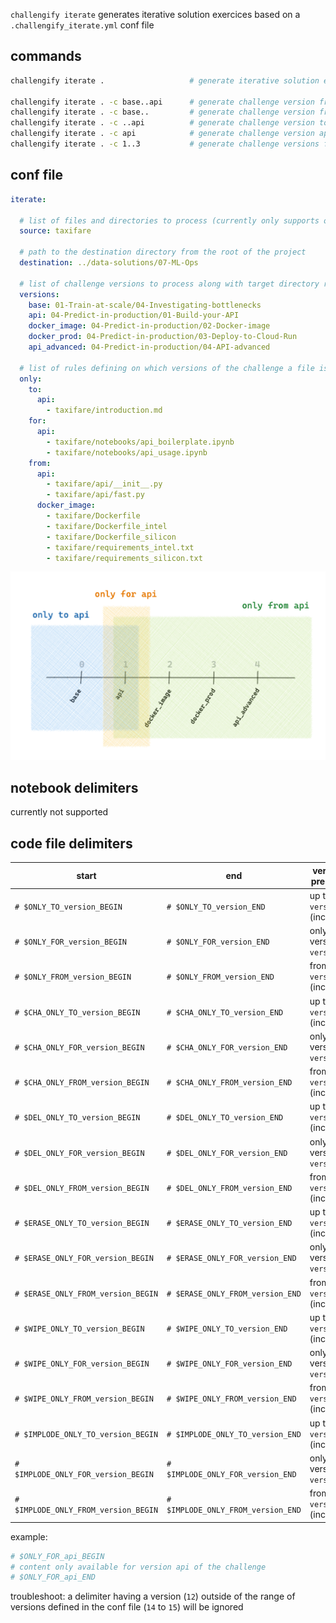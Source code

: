 
`challengify iterate` generates iterative solution exercices based on a `.challengify_iterate.yml` conf file

## commands

``` bash
challengify iterate .                   # generate iterative solution exercices

challengify iterate . -c base..api      # generate challenge version from base to api
challengify iterate . -c base..         # generate challenge version from base
challengify iterate . -c ..api          # generate challenge version to api
challengify iterate . -c api            # generate challenge version api
challengify iterate . -c 1..3           # generate challenge versions from 1 to 3 included
```

## conf file

``` yaml
iterate:

  # list of files and directories to process (currently only supports one)
  source: taxifare

  # path to the destination directory from the root of the project
  destination: ../data-solutions/07-ML-Ops

  # list of challenge versions to process along with target directory relative to the `destination`
  versions:
    base: 01-Train-at-scale/04-Investigating-bottlenecks
    api: 04-Predict-in-production/01-Build-your-API
    docker_image: 04-Predict-in-production/02-Docker-image
    docker_prod: 04-Predict-in-production/03-Deploy-to-Cloud-Run
    api_advanced: 04-Predict-in-production/04-API-advanced

  # list of rules defining on which versions of the challenge a file is present
  only:
    to:
      api:
        - taxifare/introduction.md
    for:
      api:
        - taxifare/notebooks/api_boilerplate.ipynb
        - taxifare/notebooks/api_usage.ipynb
    from:
      api:
        - taxifare/api/__init__.py
        - taxifare/api/fast.py
      docker_image:
        - taxifare/Dockerfile
        - taxifare/Dockerfile_intel
        - taxifare/Dockerfile_silicon
        - taxifare/requirements_intel.txt
        - taxifare/requirements_silicon.txt
```

![version rules](challengify-iterate.png)

## notebook delimiters

currently not supported

## code file delimiters

| start | end | versions presence |
| --- | --- | --- |
| `# $ONLY_TO_version_BEGIN` | `# $ONLY_TO_version_END` | up to `version` (included) |
| `# $ONLY_FOR_version_BEGIN` | `# $ONLY_FOR_version_END` | only for version `version` |
| `# $ONLY_FROM_version_BEGIN` | `# $ONLY_FROM_version_END` | from `version` (included) |
| `# $CHA_ONLY_TO_version_BEGIN` | `# $CHA_ONLY_TO_version_END` | up to `version` (included) |
| `# $CHA_ONLY_FOR_version_BEGIN` | `# $CHA_ONLY_FOR_version_END` | only for version `version` |
| `# $CHA_ONLY_FROM_version_BEGIN` | `# $CHA_ONLY_FROM_version_END` | from `version` (included) |
| `# $DEL_ONLY_TO_version_BEGIN` | `# $DEL_ONLY_TO_version_END` | up to `version` (included) |
| `# $DEL_ONLY_FOR_version_BEGIN` | `# $DEL_ONLY_FOR_version_END` | only for version `version` |
| `# $DEL_ONLY_FROM_version_BEGIN` | `# $DEL_ONLY_FROM_version_END` | from `version` (included) |
| `# $ERASE_ONLY_TO_version_BEGIN` | `# $ERASE_ONLY_TO_version_END` | up to `version` (included) |
| `# $ERASE_ONLY_FOR_version_BEGIN` | `# $ERASE_ONLY_FOR_version_END` | only for version `version` |
| `# $ERASE_ONLY_FROM_version_BEGIN` | `# $ERASE_ONLY_FROM_version_END` | from `version` (included) |
| `# $WIPE_ONLY_TO_version_BEGIN` | `# $WIPE_ONLY_TO_version_END` | up to `version` (included) |
| `# $WIPE_ONLY_FOR_version_BEGIN` | `# $WIPE_ONLY_FOR_version_END` | only for version `version` |
| `# $WIPE_ONLY_FROM_version_BEGIN` | `# $WIPE_ONLY_FROM_version_END` | from `version` (included) |
| `# $IMPLODE_ONLY_TO_version_BEGIN` | `# $IMPLODE_ONLY_TO_version_END` | up to `version` (included) |
| `# $IMPLODE_ONLY_FOR_version_BEGIN` | `# $IMPLODE_ONLY_FOR_version_END` | only for version `version` |
| `# $IMPLODE_ONLY_FROM_version_BEGIN` | `# $IMPLODE_ONLY_FROM_version_END` | from `version` (included) |

example:
``` python
# $ONLY_FOR_api_BEGIN
# content only available for version api of the challenge
# $ONLY_FOR_api_END
```

troubleshoot: a delimiter having a version (`12`) outside of the range of versions defined in the conf file (`14` to `15`) will be ignored
